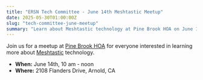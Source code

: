 ```yaml
---
title: "ERSN Tech Committee - June 14th Meshtastic Meetup"
date: 2025-05-30T01:00:00Z
slug: "tech-committee-june-meetup"
summary: "Learn about Meshtastic technology at Pine Brook HOA on June 14th from 10 am to noon."
---
```


Join us for a meetup at [Pine Brook HOA](http://pinebrookhoa.com/) for everyone interested in learning more about [Meshtastic](https://ersn.net/mesh) technology.

- **When:** June 14th, 10 am - noon
- **Where:** 2108 Flanders Drive, Arnold, CA